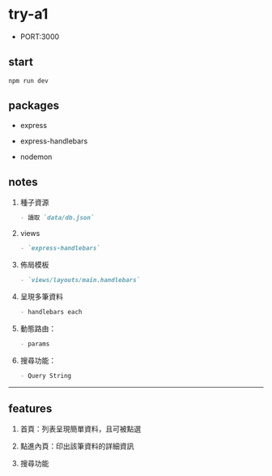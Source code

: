 # try-a1

- PORT:3000

## start

```shell
npm run dev
```

## packages

- express

- express-handlebars

- nodemon

## notes

1. 種子資源

   ```markdown
   - 讀取 `data/db.json`
   ```

2. views

   ```markdown
   - `express-handlebars`
   ```

3. 佈局模板

   ```markdown
   - `views/layouts/main.handlebars`
   ```

4. 呈現多筆資料

   ```markdown
   - handlebars each
   ```

5. 動態路由：

   ```markdown
   - params
   ```

6. 搜尋功能：

   ```markdown
   - Query String
   ```

---

## features

1. 首頁：列表呈現簡單資料，且可被點選

2. 點進內頁：印出該筆資料的詳細資訊

3. 搜尋功能
